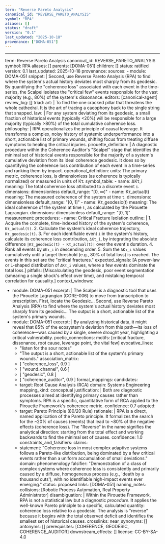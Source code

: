 ```yaml
---
term: "Reverse Pareto Analysis"
canonical_id: "REVERSE_PARETO_ANALYSIS"
symbol: "RPA"
aliases: []
status: "draft"
version: "0.1"
last_updated: "2025-10-18"
provenance: ["DOMA-051"]
---
```


---
term: Reverse Pareto Analysis
canonical_id: REVERSE_PARETO_ANALYSIS
symbol: RPA
aliases: []
parents: [DOMA-051]
children: []
status: ratified
version: 0.1
last_updated: 2025-10-18
provenance:
  sources:
    - module: DOMA-051
      snippet: |
        Second, use Reverse Pareto Analysis (RPA) to find where the system's actual history deviates most sharply from its geodesic. By quantifying the "coherence loss" associated with each event in the time-series, the Scalpel isolates the "critical few" events responsible for the vast majority (e.g., 80%) of the system's dissonance.
  editors: [canonical-agent]
  review_log: []
triad:
  art: |
    To find the one cracked pillar that threatens the whole cathedral. It is the art of tracing a cacophony back to the single string that snapped.
  law: |
    For any system deviating from its geodesic, a small fraction of historical events (typically <20%) will be responsible for a large majority (typically >80%) of the total cumulative coherence loss.
  philosophy: |
    RPA operationalizes the principle of causal leverage. It transforms a complex, noisy history of systemic underperformance into a short, actionable list of primary wounds, shifting focus from treating diffuse symptoms to healing the critical injuries.
pirouette_definition: |
  A diagnostic procedure within the Coherence Auditor's "Scalpel" stage that identifies the minimal set of historical events responsible for the majority of a system's cumulative deviation from its ideal coherence geodesic. It does so by quantifying the coherence loss contribution of each event in a time-series and ranking them by impact.
operational_definition:
  units: The primary metric, coherence loss, is dimensionless (as coherence is typically normalized) or measured in units of Kτ.
  symbol_table:
    - name: ΔKτ_i
      meaning: The total coherence loss attributed to a discrete event `i`.
      dimensions: dimensionless
      default_range: "[0, ∞)"
    - name: Kτ_actual(t)
      meaning: The measured coherence of the system at time `t`.
      dimensions: dimensionless
      default_range: "[0, 1]"
    - name: Kτ_geodesic(t)
      meaning: The ideal coherence of the system at time `t`, as calculated by the Pirouette Lagrangian.
      dimensions: dimensionless
      default_range: "[0, 1]"
  measurement:
    procedures:
      - name: Critical Fracture Isolation
        outline: |
          1. Acquire the complete, time-indexed history of the system's coherence, `Kτ_actual(t)`.
          2. Calculate the system's ideal coherence trajectory, `Kτ_geodesic(t)`.
          3. For each identifiable event `i` in the system's history, calculate its coherence loss contribution, `ΔKτ_i`, by integrating the absolute difference `|Kτ_geodesic(t) - Kτ_actual(t)|` over the event's duration.
          4. Rank all events by `ΔKτ_i` in descending order.
          5. Sum the `ΔKτ_i` values cumulatively until a target threshold (e.g., 80% of total loss) is reached. The events in this set are the "critical fractures."
        expected_signals: [A power-law or L-shaped distribution of `ΔKτ_i` values, where a few events dominate the total loss.]
        pitfalls: [Miscalculating the geodesic, poor event segmentation (smearing a single shock's effect over time), and mistaking temporal correlation for causality.]
context_windows:
  - module: DOMA-051
    excerpt: |
      The Scalpel is a diagnostic tool that uses the Pirouette Lagrangian (CORE-006) to move from transcription to prescription. First, locate the Geodesic... Second, use Reverse Pareto Analysis (RPA) to find where the system's actual history deviates most sharply from its geodesic... The output is a short, actionable list of the system's primary wounds.
  - module: DOMA-051
    excerpt: |
      By analyzing historical data, it might reveal that 85% of the ecosystem's deviation from this path—its loss of coherence—was caused by a single, severe drought year, highlighting a critical vulnerability.
poetic_connections:
  motifs: [critical fracture, dissonance, root cause, leverage point, the vital few]
  evocative_lines:
    - "listen for the sour notes"
    - "The output is a short, actionable list of the system's primary wounds."
  association_matrix:
    - [ "coherence_loss", 0.9 ]
    - [ "wound_channel", 0.6 ]
    - [ "geodesic", 0.8 ]
    - [ "coherence_auditor", 0.9 ]
formal_mappings:
  candidates:
    - target: Root Cause Analysis (RCA)
      domain: Systems Engineering
      mapping_kind: conceptual
      justification: |
        Both are diagnostic processes aimed at identifying primary causes rather than symptoms. RPA is a specific, quantitative form of RCA applied to the Pirouette Framework's coherence metric.
      confidence: 0.7
  adopted:
    - target: Pareto Principle (80/20 Rule)
      rationale: |
        RPA is a direct, named application of the Pareto principle. It formalizes the search for the ~20% of causes (events) that lead to ~80% of the negative effects (coherence loss). The "Reverse" in the name signifies the analytical direction: starting from the total effect and working backwards to find the minimal set of causes.
      confidence: 1.0
constraints_and_falsifiers:
  claims:
    - statement: "Coherence loss in most complex adaptive systems follows a Pareto-like distribution, being dominated by a few critical events rather than a uniform accumulation of small deviations."
      domain: phenomenology
      falsifier: "Demonstration of a class of complex systems where coherence loss is consistently and primarily caused by a diffuse, homogeneous process (e.g., 'death by a thousand cuts'), with no identifiable high-impact events ever emerging."
      status: proposed
      links: [DOMA-051]
naming_notes:
  collisions: [Robotic Process Automation, Real Property Administrator]
  disambiguation: |
    Within the Pirouette Framework, RPA is not a statistical law but a diagnostic *procedure*. It applies the well-known Pareto principle to a specific, calculated quantity: coherence loss relative to a geodesic. The analysis is "reverse" because it begins with the total observed deficit and identifies the smallest set of historical causes.
crosslinks:
  near_synonyms: []
  antonyms: []
  prerequisites: [COHERENCE, GEODESIC, COHERENCE_AUDITOR]
  downstream_effects: []
license: CC-BY-SA-4.0